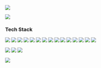 <img src="https://capsule-render.vercel.app/api?type=slice&color=4FC08D&height=150&section=header&text=WooseongHAM&fontSize=30&fontColor=ffffff&fontAlign=70&animation=twinkling" />

<a href="https://hits.seeyoufarm.com"><img src="https://hits.seeyoufarm.com/api/count/incr/badge.svg?url=https%3A%2F%2Fgithub.com%2FWOOSEONG-HAM&count_bg=%2379C83D&title_bg=%23555555&icon=&icon_color=%23E7E7E7&title=hits&edge_flat=false"/></a>                                      
### Tech Stack
<img src="https://img.shields.io/badge/React-61DAFB?style=flat-square&logo=React&logoColor=white"/></a>
<img src="https://img.shields.io/badge/JavaScript-F7DF1E?style=flat-square&logo=JavaScript&logoColor=white"/></a>
<img src="https://img.shields.io/badge/Angular-DD0031?style=flat-square&logo=Angular&logoColor=white"/></a>
<img src="https://img.shields.io/badge/CSS3-1572B6?style=flat-square&logo=CSS3&logoColor=white"/></a>
<img src="https://img.shields.io/badge/Sass-CC6699?style=flat-square&logo=Sass&logoColor=white"/></a>
<img src="https://img.shields.io/badge/Html5-E34F26?style=flat-square&logo=Html5&logoColor=white"/></a>
<img src="https://img.shields.io/badge/Firebase-FFCA28?style=flat-square&logo=Firebase&logoColor=white"/></a>
<img src="https://img.shields.io/badge/FileZilla-BF0000?style=flat-square&logo=FileZilla&logoColor=white"/></a>
<img src="https://img.shields.io/badge/Json-000000?style=flat-square&logo=Json&logoColor=white"/></a>
<img src="https://img.shields.io/badge/Redux-764ABC?style=flat-square&logo=Redux&logoColor=white"/></a>
<img src="https://img.shields.io/badge/jQuery-0769AD?style=flat-square&logo=jQuery&logoColor=white"/></a>
<img src="https://img.shields.io/badge/TypeScript-007ACC?style=flat-square&logo=TypeScript&logoColor=white"/></a>
<img src="https://img.shields.io/badge/MongoDB-47A248?style=flat-square&logo=MongoDB&logoColor=white"/></a>
<img src="https://img.shields.io/badge/Docker-2496ED?style=flat-square&logo=Docker&logoColor=white"/></a>
<img src="https://img.shields.io/badge/Webpack-8DD6F9?style=flat-square&logo=MongoDB&logoColor=white"/></a>

<img src="https://img.shields.io/badge/Instagram-E4405F?style=flat-square&logo=Instagram&logoColor=white"/></a>
<img src="https://img.shields.io/badge/Gmail-D14836?style=flat-square&logo=Gmail&logoColor=white"/></a>
<img src="https://img.shields.io/badge/tech Blog-11B48A?style=flat-square&logo=Vimeo&logoColor=white"/></a>

<img src="https://capsule-render.vercel.app/api?type=slice&color=4FC08D&height=150&section=footer&fontSize=60&rotate=180" />
